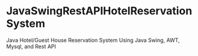 # JavaSwingRestAPIHotelReservationSystem
Java Hotel/Guest House Reservation System Using Java Swing, AWT, Mysql, and Rest API
